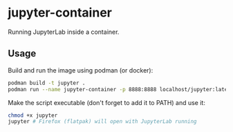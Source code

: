 # jupyter-container

Running JupyterLab inside a container.

## Usage

Build and run the image using podman (or docker):

```bash
podman build -t jupyter .
podman run --name jupyter-container -p 8888:8888 localhost/jupyter:latest
```

Make the script executable (don't forget to add it to PATH) and use it:

```bash
chmod +x jupyter
jupyter # Firefox (flatpak) will open with JupyterLab running
```

